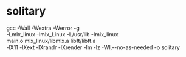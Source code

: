 # solitary

gcc -Wall -Wextra -Werror -g \
    -Lmlx_linux -lmlx_Linux -L/usr/lib -Imlx_linux \
    main.o mlx_linux/libmlx.a libft/libft.a \
    -lX11 -lXext -lXrandr -lXrender -lm -lz -Wl,--no-as-needed -o solitary
